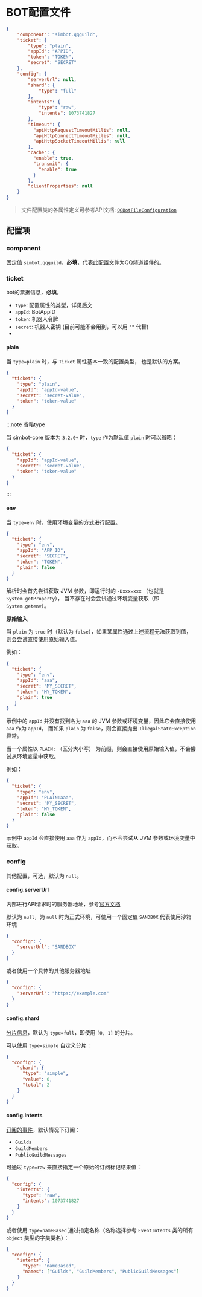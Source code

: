 # BOT配置文件

```json
{
    "component": "simbot.qqguild",
    "ticket": {
        "type": "plain",
        "appId": "APPID",
        "token": "TOKEN",
        "secret": "SECRET"
    },
    "config": {
        "serverUrl": null,
        "shard": {
            "type": "full"
        },
        "intents": {
            "type": "raw",
            "intents": 1073741827
        },
        "timeout": {
          "apiHttpRequestTimeoutMillis": null,
          "apiHttpConnectTimeoutMillis": null,
          "apiHttpSocketTimeoutMillis": null
        },
        "cache": {
          "enable": true,
          "transmit": {
            "enable": true
          }
        },
        "clientProperties": null
    }
}
```


> 文件配置类的各属性定义可参考API文档: 
> [`QGBotFileConfiguration`](https://docs.simbot.forte.love/components/qq-guild/simbot-component-qq-guild-core-common/love.forte.simbot.component.qguild.config/-q-g-bot-file-configuration/index.html)

## 配置项

### component

固定值 `simbot.qqguild`，**必填**，代表此配置文件为QQ频道组件的。

### ticket

bot的票据信息，**必填**。

- `type`: 配置属性的类型，详见后文
- `appId`: BotAppID
- `token`: 机器人令牌
- `secret`: 机器人密钥 (目前可能不会用到，可以用 `""` 代替)
- 
#### plain

当 `type=plain` 时，与 `Ticket` 属性基本一致的配置类型， 也是默认的方案。

```json
{
  "ticket": {
    "type": "plain",
    "appId": "appId-value",
    "secret": "secret-value",
    "token": "token-value"
  }
}
```

:::note 省略type

当 simbot-core 版本为 `3.2.0+` 时，`type` 作为默认值 `plain` 时可以省略：

```json
{
  "ticket": {
    "appId": "appId-value",
    "secret": "secret-value",
    "token": "token-value"
  }
}
```

:::

#### env

当 `type=env` 时，使用环境变量的方式进行配置。

```json
{
  "ticket": {
    "type": "env",
    "appId": "APP_ID",
    "secret": "SECRET",
    "token": "TOKEN",
    "plain": false
  }
}
```

解析时会首先尝试获取 JVM 参数，即运行时的 `-Dxxx=xxx` （也就是 `System.getProperty`），
当不存在时会尝试通过环境变量获取（即 `System.getenv`）。

**原始输入**

当 `plain` 为 `true` 时（默认为 `false`），如果某属性通过上述流程无法获取到值，则会尝试直接使用原始输入值。

例如：

```json
{
  "ticket": {
    "type": "env",
    "appId": "aaa",
    "secret": "MY_SECRET",
    "token": "MY_TOKEN",
    "plain": true
   }
}
```

示例中的 `appId` 并没有找到名为 `aaa` 的 JVM 参数或环境变量，因此它会直接使用 `aaa` 作为 `appId`。 
而如果 `plain` 为 `false`，则会直接抛出 `IllegalStateException` 异常。

当一个属性以 `PLAIN:` （区分大小写） 为前缀，则会直接使用原始输入值，不会尝试从环境变量中获取。

例如：

```json
{
  "ticket": {
    "type": "env",
    "appId": "PLAIN:aaa",
    "secret": "MY_SECRET",
    "token": "MY_TOKEN",
    "plain": false
  }
}
```

示例中 `appId` 会直接使用 `aaa` 作为 `appId`，而不会尝试从 JVM 参数或环境变量中获取。

### config

其他配置，可选，默认为 `null`。

#### config.serverUrl

内部进行API请求时的服务器地址，参考[官方文档](https://bot.q.qq.com/wiki/develop/api/)

默认为 `null`，为 `null` 时为正式环境，可使用一个固定值 `SANDBOX` 代表使用沙箱环境

```json
{
  "config": {
    "serverUrl": "SANDBOX"
  }  
}
```

或者使用一个具体的其他服务器地址

```json
{
  "config": {
    "serverUrl": "https://example.com"
  }  
}
```

#### config.shard

[分片信息](https://bot.q.qq.com/wiki/develop/api/gateway/shard.html)，默认为 `type=full`，即使用 `[0, 1]` 的分片。

可以使用 `type=simple` 自定义分片：

```json
{
  "config": {
    "shard": {
      "type": "simple",
      "value": 0,
      "total": 2
    }
  }  
}
```

#### config.intents

[订阅的事件](https://bot.q.qq.com/wiki/develop/api/gateway/intents.html)，默认情况下订阅：

- `Guilds`
- `GuildMembers`
- `PublicGuildMessages`

可通过 `type=raw` 来直接指定一个原始的订阅标记结果值：

```json
{
  "config": {
    "intents": {
      "type": "raw",
      "intents": 1073741827
    }
  }  
}
```

或者使用 `type=nameBased` 通过指定名称（名称选择参考 `EventIntents` 类的所有 `object` 类型的字类类名）：

```json
{
  "config": {
    "intents": {
      "type": "nameBased",
      "names": ["Guilds", "GuildMembers", "PublicGuildMessages"]
    }
  }  
}
```
